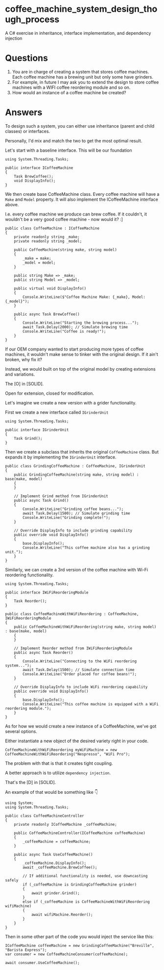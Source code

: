 # coffee_machine_system_design_though_process
A C# exercise in inheritance, interface implementation, and dependency injection

# Questions

1. You are in charge of creating a system that stores coffee machines. Each coffee machine has a brewing unit but only some have grinders.
2. For example, in future I may ask you to extend the design to store coffee machines with a WIFI coffee reordering module and so on.
3. How would an instance of a coffee machine be created? 

# Answers

To design such a system, you can either use inheritance (parent and child classes) or interfaces. 

Personally, I'd mix and match the two to get the most optimal result.

Let's start with a baseline interface. This will be our foundation

```
using System.Threading.Tasks;

public interface ICoffeeMachine
{
    Task BrewCoffee();
    void DisplayInfo();
}
```

We then create base CoffeeMachine class. Every coffee machine will have a `Make` and `Model` property. It will also implement the ICoffeeMachine interface above.

I.e. every coffee machine we produce can brew coffee. If it couldn't, it wouldn't be a very good coffee machine - now would it? :]

```
public class CoffeeMachine : ICoffeeMachine
{
    private readonly string _make;
    private readonly string _model;

    public CoffeeMachine(string make, string model)
    {
        _make = make;
        _model = model;
    }

    public string Make => _make;
    public string Model => _model;

    public virtual void DisplayInfo()
    {
        Console.WriteLine($"Coffee Machine Make: {_make}, Model: {_model}");
    }

    public async Task BrewCoffee()
    {
        Console.WriteLine("Starting the brewing process...");
        await Task.Delay(2000); // Simulate brewing time
        Console.WriteLine("Coffee is ready!");
    }
}
```

If our OEM company wanted to start producing more types of coffee machines, it wouldn't make sense to tinker with the original design. If it ain't broken, why fix it?

Instead, we would built on top of the original model by creating extensions and variations.

The [O] in [SOLID]. 

Open for extension, closed for modification.

Let's imagine we create a new version with a grider functionality. 

First we create a new interface called `IGrinderUnit`

```
using System.Threading.Tasks;

public interface IGrinderUnit
{
    Task Grind();
}
```

Then we create a subclass that inherits the original `CoffeeMachine` class. But expands it by implementing the `IGrinderUnit` interface.

```
public class GrindingCoffeeMachine : CoffeeMachine, IGrinderUnit
{
    public GrindingCoffeeMachine(string make, string model) : base(make, model)
    {
    }

    // Implement Grind method from IGrinderUnit
    public async Task Grind()
    {
        Console.WriteLine("Grinding coffee beans...");
        await Task.Delay(1500); // Simulate grinding time
        Console.WriteLine("Grinding complete!");
    }

    // Override DisplayInfo to include grinding capability
    public override void DisplayInfo()
    {
        base.DisplayInfo();
        Console.WriteLine("This coffee machine also has a grinding unit.");
    }
}
```

Similarly, we can create a 3rd version of the coffee machine with Wi-Fi reordering functionality.

```
using System.Threading.Tasks;

public interface IWiFiReorderingModule
{
    Task Reorder();
}

public class CoffeeMachineWithWiFiReordering : CoffeeMachine, IWiFiReorderingModule
{
    public CoffeeMachineWithWiFiReordering(string make, string model) : base(make, model)
    {
    }

    // Implement Reorder method from IWiFiReorderingModule
    public async Task Reorder()
    {
        Console.WriteLine("Connecting to the WiFi reordering system...");
        await Task.Delay(1500); // Simulate connection time
        Console.WriteLine("Order placed for coffee beans!");
    }

    // Override DisplayInfo to include WiFi reordering capability
    public override void DisplayInfo()
    {
        base.DisplayInfo();
        Console.WriteLine("This coffee machine is equipped with a WiFi reordering module.");
    }
}
```

As for how we would create a new instance of a CoffeeMachine, we've got several options.

Either instantiate a new object of the desired variety right in your code.

```
CoffeeMachineWithWiFiReordering myWiFiMachine = new CoffeeMachineWithWiFiReordering("Nespresso", "WiFi Pro");
```

The problem with that is that it creates tight coupling.

A better approach is to utilize `dependency injection`.

That's the [D] in [SOLID].

An example of that would be something like 👇

```
using System;
using System.Threading.Tasks;

public class CoffeeMachineController
{
    private readonly ICoffeeMachine _coffeeMachine;

    public CoffeeMachineController(ICoffeeMachine coffeeMachine)
    {
        _coffeeMachine = coffeeMachine;
    }

    public async Task UseCoffeeMachine()
    {
        _coffeeMachine.DisplayInfo();
        await _coffeeMachine.BrewCoffee();

        // If additional functionality is needed, use downcasting safely
        if (_coffeeMachine is GrindingCoffeeMachine grinder)
        {
            await grinder.Grind();
        }
        else if (_coffeeMachine is CoffeeMachineWithWiFiReordering wifiMachine)
        {
            await wifiMachine.Reorder();
        }
    }
}
```

Then in some other part of the code you would inject the service like this:

```
ICoffeeMachine coffeeMachine = new GrindingCoffeeMachine("Breville", "Barista Express");
var consumer = new CoffeeMachineConsumer(coffeeMachine);

await consumer.UseCoffeeMachine();
```

